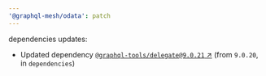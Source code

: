 ```yaml
---
'@graphql-mesh/odata': patch
---
```

dependencies updates:
  - Updated dependency [`@graphql-tools/delegate@9.0.21`
    ↗︎](https://www.npmjs.com/package/@graphql-tools/delegate/v/9.0.21) (from `9.0.20`, in
    `dependencies`)
